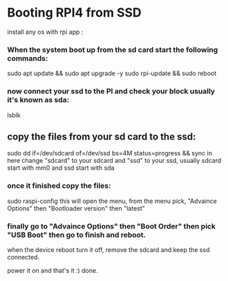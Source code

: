 # Booting RPI4 from SSD

install any os with rpi app :

### When the system boot up from the sd card start the following commands:

sudo apt update  && sudo apt upgrade -y
sudo rpi-update && sudo reboot

### now connect your ssd to the PI and check your block usually it's known as sda:
lsblk

## copy the files from your sd card to the ssd:
sudo dd if=/dev/sdcard of=/dev/ssd bs=4M status=progress && sync
in here change "sdcard" to your sdcard and "ssd" to your ssd, usually sdcard start with mm0 and ssd start with sda

### once it finished copy the files:
sudo raspi-config
this will open the menu, from the menu pick, "Advaince Options" then "Bootloader version" then "latest"

### finally go to "Advaince Options" then "Boot Order" then pick "USB Boot" then go to finish and reboot.
when the device reboot turn it off, remove the sdcard and keep the ssd connected.

power it on and that's it :) done.


